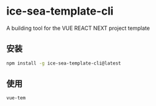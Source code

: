 # ice-sea-template-cli

A building tool for the VUE REACT NEXT project template

## 安装

```bash
npm install -g ice-sea-template-cli@latest
```

## 使用

```bash
vue-tem
```

